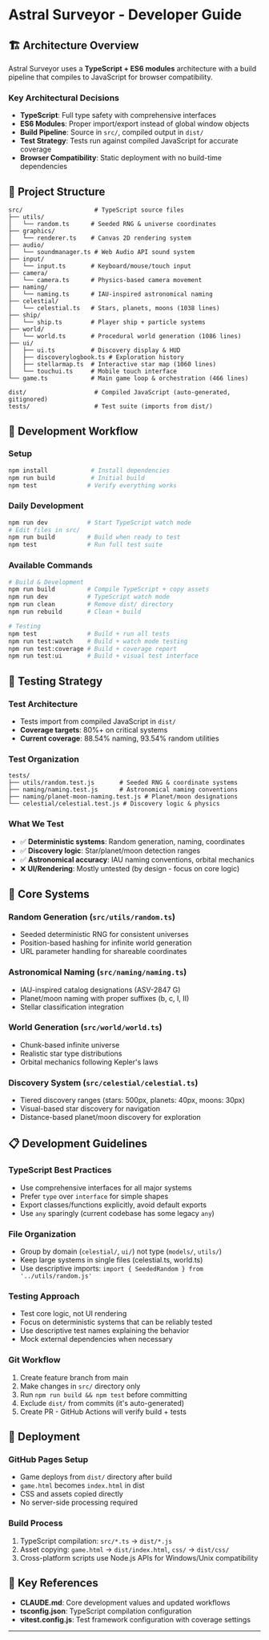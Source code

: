 # Astral Surveyor - Developer Guide

## 🏗️ Architecture Overview

Astral Surveyor uses a **TypeScript + ES6 modules** architecture with a build pipeline that compiles to JavaScript for browser compatibility.

### **Key Architectural Decisions**
- **TypeScript**: Full type safety with comprehensive interfaces
- **ES6 Modules**: Proper import/export instead of global window objects
- **Build Pipeline**: Source in `src/`, compiled output in `dist/`
- **Test Strategy**: Tests run against compiled JavaScript for accurate coverage
- **Browser Compatibility**: Static deployment with no build-time dependencies

## 📁 Project Structure

```
src/                    # TypeScript source files
├── utils/
│   └── random.ts      # Seeded RNG & universe coordinates
├── graphics/
│   └── renderer.ts    # Canvas 2D rendering system
├── audio/
│   └── soundmanager.ts # Web Audio API sound system
├── input/
│   └── input.ts       # Keyboard/mouse/touch input
├── camera/
│   └── camera.ts      # Physics-based camera movement
├── naming/
│   └── naming.ts      # IAU-inspired astronomical naming
├── celestial/
│   └── celestial.ts   # Stars, planets, moons (1038 lines)
├── ship/
│   └── ship.ts        # Player ship + particle systems
├── world/
│   └── world.ts       # Procedural world generation (1086 lines)
├── ui/
│   ├── ui.ts          # Discovery display & HUD
│   ├── discoverylogbook.ts # Exploration history
│   ├── stellarmap.ts  # Interactive star map (1060 lines)
│   └── touchui.ts     # Mobile touch interface
└── game.ts            # Main game loop & orchestration (466 lines)

dist/                   # Compiled JavaScript (auto-generated, gitignored)
tests/                  # Test suite (imports from dist/)
```

## 🔧 Development Workflow

### **Setup**
```bash
npm install            # Install dependencies
npm run build          # Initial build
npm test              # Verify everything works
```

### **Daily Development**
```bash
npm run dev           # Start TypeScript watch mode
# Edit files in src/
npm run build         # Build when ready to test
npm test              # Run full test suite
```

### **Available Commands**
```bash
# Build & Development
npm run build         # Compile TypeScript + copy assets
npm run dev           # TypeScript watch mode
npm run clean         # Remove dist/ directory  
npm run rebuild       # Clean + build

# Testing
npm test              # Build + run all tests
npm run test:watch    # Build + watch mode testing
npm run test:coverage # Build + coverage report
npm run test:ui       # Build + visual test interface
```

## 🧪 Testing Strategy

### **Test Architecture**
- Tests import from compiled JavaScript in `dist/`
- **Coverage targets**: 80%+ on critical systems
- **Current coverage**: 88.54% naming, 93.54% random utilities

### **Test Organization**
```
tests/
├── utils/random.test.js       # Seeded RNG & coordinate systems
├── naming/naming.test.js      # Astronomical naming conventions
├── naming/planet-moon-naming.test.js # Planet/moon designations  
└── celestial/celestial.test.js # Discovery logic & physics
```

### **What We Test**
- ✅ **Deterministic systems**: Random generation, naming, coordinates
- ✅ **Discovery logic**: Star/planet/moon detection ranges
- ✅ **Astronomical accuracy**: IAU naming conventions, orbital mechanics
- ❌ **UI/Rendering**: Mostly untested (by design - focus on core logic)

## 🎯 Core Systems

### **Random Generation** (`src/utils/random.ts`)
- Seeded deterministic RNG for consistent universes
- Position-based hashing for infinite world generation
- URL parameter handling for shareable coordinates

### **Astronomical Naming** (`src/naming/naming.ts`) 
- IAU-inspired catalog designations (ASV-2847 G)
- Planet/moon naming with proper suffixes (b, c, I, II)
- Stellar classification integration

### **World Generation** (`src/world/world.ts`)
- Chunk-based infinite universe
- Realistic star type distributions
- Orbital mechanics following Kepler's laws

### **Discovery System** (`src/celestial/celestial.ts`)
- Tiered discovery ranges (stars: 500px, planets: 40px, moons: 30px)
- Visual-based star discovery for navigation
- Distance-based planet/moon discovery for exploration

## 📋 Development Guidelines

### **TypeScript Best Practices**
- Use comprehensive interfaces for all major systems
- Prefer `type` over `interface` for simple shapes
- Export classes/functions explicitly, avoid default exports
- Use `any` sparingly (current codebase has some legacy `any`)

### **File Organization**  
- Group by domain (`celestial/`, `ui/`) not type (`models/`, `utils/`)
- Keep large systems in single files (celestial.ts, world.ts)
- Use descriptive imports: `import { SeededRandom } from '../utils/random.js'`

### **Testing Approach**
- Test core logic, not UI rendering
- Focus on deterministic systems that can be reliably tested
- Use descriptive test names explaining the behavior
- Mock external dependencies when necessary

### **Git Workflow**
1. Create feature branch from main
2. Make changes in `src/` directory only
3. Run `npm run build && npm test` before committing
4. Exclude `dist/` from commits (it's auto-generated)
5. Create PR - GitHub Actions will verify build + tests

## 🚀 Deployment

### **GitHub Pages Setup**
- Game deploys from `dist/` directory after build
- `game.html` becomes `index.html` in dist
- CSS and assets copied directly
- No server-side processing required

### **Build Process**
1. TypeScript compilation: `src/*.ts` → `dist/*.js`
2. Asset copying: `game.html` → `dist/index.html`, `css/` → `dist/css/`
3. Cross-platform scripts use Node.js APIs for Windows/Unix compatibility

## 🔗 Key References

- **CLAUDE.md**: Core development values and updated workflows
- **tsconfig.json**: TypeScript compilation configuration
- **vitest.config.js**: Test framework configuration with coverage settings

---
